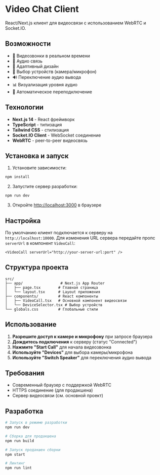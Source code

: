 # Video Chat Client

React/Next.js клиент для видеосвязи с использованием WebRTC и Socket.IO.

## Возможности

- 🎥 Видеозвонки в реальном времени
- 🎤 Аудио связь
- 📱 Адаптивный дизайн
- 🔧 Выбор устройств (камера/микрофон)
- 🔊 Переключение аудио вывода
- 📊 Визуализация уровня аудио
- 🔄 Автоматическое переподключение

## Технологии

- **Next.js 14** - React фреймворк
- **TypeScript** - типизация
- **Tailwind CSS** - стилизация
- **Socket.IO Client** - WebSocket соединение
- **WebRTC** - peer-to-peer видеосвязь

## Установка и запуск

1. Установите зависимости:
```bash
npm install
```

2. Запустите сервер разработки:
```bash
npm run dev
```

3. Откройте [http://localhost:3000](http://localhost:3000) в браузере

## Настройка

По умолчанию клиент подключается к серверу на `http://localhost:10000`. 
Для изменения URL сервера передайте пропс `serverUrl` в компонент `VideoCall`:

```tsx
<VideoCall serverUrl="http://your-server-url:port" />
```

## Структура проекта

```
src/
├── app/                 # Next.js App Router
│   ├── page.tsx        # Главная страница
│   └── layout.tsx      # Layout приложения
├── components/         # React компоненты
│   ├── VideoCall.tsx   # Основной компонент видеосвязи
│   └── DeviceSelector.tsx # Выбор устройств
└── globals.css         # Глобальные стили
```

## Использование

1. **Разрешите доступ к камере и микрофону** при запросе браузера
2. **Дождитесь подключения** к серверу (статус "Connected")
3. **Нажмите "Start Call"** для начала видеозвонка
4. **Используйте "Devices"** для выбора камеры/микрофона
5. **Используйте "Switch Speaker"** для переключения аудио вывода

## Требования

- Современный браузер с поддержкой WebRTC
- HTTPS соединение (для продакшена)
- Сервер видеосвязи (см. основной проект)

## Разработка

```bash
# Запуск в режиме разработки
npm run dev

# Сборка для продакшена
npm run build

# Запуск продакшен сборки
npm start

# Линтинг
npm run lint
```
